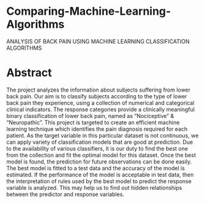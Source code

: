 # Comparing-Machine-Learning-Algorithms
ANALYSIS OF BACK PAIN USING MACHINE LEARNING CLASSIFICATION ALGORITHMS
# Abstract
The project analyzes the information about subjects suffering from lower back pain. Our aim is
to classify subjects according to the type of lower back pain they experience, using a collection
of numerical and categorical clinical indicators. The response categories provide a clinically
meaningful binary classification of lower back pain, named as “Nociceptive” & “Neuropathic”.
This project is targeted to create an efficient machine learning technique which identifies the
pain diagnosis required for each patient. As the target variable in this particular dataset is not
continuous, we can apply variety of classification models that are good at prediction. Due to the
availability of various classifiers, it is our duty to find the best one from the collection and fit the
optimal model for this dataset. Once the best model is found, the prediction for future
observations can be done easily. The best model is fitted to a test data and the accuracy of the
model is estimated. If the performance of the model is acceptable in test data, then the
interpretation of rules used by the best model to predict the response variable is analyzed. This
may help us to find out hidden relationships between the predictor and response variables.

